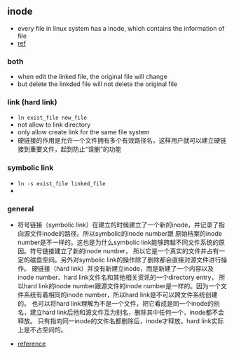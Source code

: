 ## inode
- every file in linux system has a inode, which contains the information of file
- [ref](http://www.ruanyifeng.com/blog/2011/12/inode.html)

### both
- when edit the linked file, the original file will change 
- but delete the linkded file will not delete the original file

### link (hard link)
- `ln exist_file new_file`
- not allow to link directory
- only allow create link for the same file system
- 硬链接的作用是允许一个文件拥有多个有效路径名，这样用户就可以建立硬链接到重要文件，起到防止“误删”的功能

### symbolic link
- `ln -s exist_file linked_file`
- 


### general
- 符号链接（symbolic link）在建立的时候建立了一个新的inode，并记录了指向源文件inode的路径。所以symbolic的inode number跟
原始档案的inode number是不一样的。这也是为什么symbolic link能够跨越不同文件系统的原因。符号链接建立了新的inode number，
所以它是一个真实的文件并占有一定的磁盘空间。另外对symbolic link的操作除了删除都会直接对源文件进行操作。
硬链接（hard link）并没有新建立inode，而是新建了一个内容以及inode number、hard link文件名和其他相关资讯的一个directory entry，
所以hard link的inode number跟源文件的inode number是一样的。因为一个文件系统有着相同的inode number，所以hard link是不可以跨文件系统创建的。
也可以将hard link理解为不是一个文件，把它看成是同一个inode的别名，建立hard link后他和源文件互为别名，删除其中任何一个，inode都不会释放。
只有指向同一inode的文件名都删除后，inode才释放。hard link实际上是不占空间的。


- [reference](http://blog.csdn.net/niluchen/article/details/8049304)
